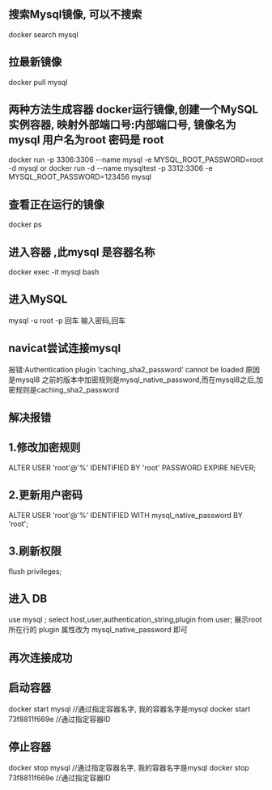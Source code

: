 ## 搜索Mysql镜像, 可以不搜索
docker search mysql
## 拉最新镜像
docker pull mysql 
## 两种方法生成容器 docker运行镜像,创建一个MySQL实例容器, 映射外部端口号:内部端口号, 镜像名为 mysql 用户名为root 密码是 root
docker run -p 3306:3306 --name mysql -e MYSQL_ROOT_PASSWORD=root -d mysql
or
docker run -d --name mysqltest -p 3312:3306 -e MYSQL_ROOT_PASSWORD=123456 mysql

## 查看正在运行的镜像
docker ps 
## 进入容器 ,此mysql 是容器名称
docker exec -it mysql bash
## 进入MySQL
mysql -u root -p 回车
输入密码,回车
## navicat尝试连接mysql
报错:Authentication plugin ‘caching_sha2_password’ cannot be loaded
原因是mysql8 之前的版本中加密规则是mysql_native_password,而在mysql8之后,加密规则是caching_sha2_password

## 解决报错
## 1.修改加密规则
ALTER USER 'root'@'%' IDENTIFIED BY 'root' PASSWORD EXPIRE NEVER;
## 2.更新用户密码
ALTER USER 'root'@'%' IDENTIFIED WITH mysql_native_password BY 'root';
## 3.刷新权限
flush privileges;

## 进入 DB
use mysql ;
select host,user,authentication_string,plugin from user;
展示root 所在行的 plugin 属性改为 mysql_native_password 即可
## 再次连接成功

## 启动容器
docker start mysql   //通过指定容器名字, 我的容器名字是mysql
docker start 73f8811f669e  //通过指定容器ID

## 停止容器
docker stop mysql   //通过指定容器名字, 我的容器名字是mysql
docker stop 73f8811f669e  //通过指定容器ID
